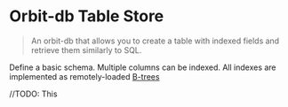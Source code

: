 # Orbit-db Table Store

> An orbit-db that allows you to create a table with indexed fields and retrieve them similarly to SQL.

Define a basic schema. Multiple columns can be indexed. All indexes are implemented as remotely-loaded [B-trees](https://github.com/mmalmi/merkle-btree/)

//TODO: This